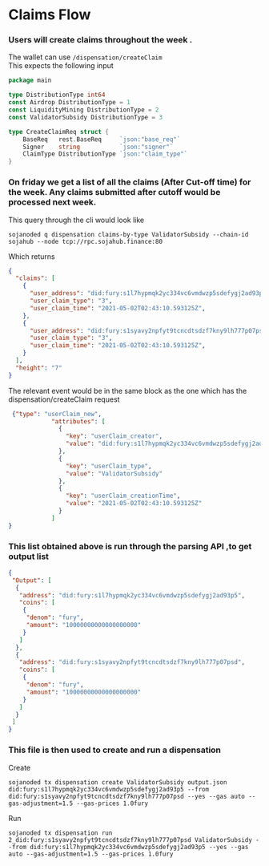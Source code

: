 # Claims Flow

### Users will create claims throughout the week . 
The wallet can use 
```/dispensation/createClaim```  
This expects the following input 
```go
package main

type DistributionType int64
const Airdrop DistributionType = 1
const LiquidityMining DistributionType = 2
const ValidatorSubsidy DistributionType = 3

type CreateClaimReq struct {
	BaseReq   rest.BaseReq     `json:"base_req"`
	Signer    string           `json:"signer"`
	ClaimType DistributionType `json:"claim_type"`   
}
```

### On friday we get a list of all the claims (After Cut-off time) for the week. Any claims submitted after cutoff would be processed next week.
This query through the cli would look like
```shell
sojanoded q dispensation claims-by-type ValidatorSubsidy --chain-id sojahub --node tcp://rpc.sojahub.finance:80
```
Which returns 
```json
{
  "claims": [
    {
      "user_address": "did:fury:s1l7hypmqk2yc334vc6vmdwzp5sdefygj2ad93p5",
      "user_claim_type": "3",
      "user_claim_time": "2021-05-02T02:43:10.593125Z",
    },
    {
      "user_address": "did:fury:s1syavy2npfyt9tcncdtsdzf7kny9lh777p07psd",
      "user_claim_type": "3",
      "user_claim_time": "2021-05-02T02:43:10.593125Z",
    }
  ],
  "height": "7"
}

```
The relevant event would be in the same block as the one which has the dispensation/createClaim request
```json
 {"type": "userClaim_new",
            "attributes": [
              {
                "key": "userClaim_creator",
                "value": "did:fury:s1l7hypmqk2yc334vc6vmdwzp5sdefygj2ad93p5"
              },
              {
                "key": "userClaim_type",
                "value": "ValidatorSubsidy"
              },
              {
                "key": "userClaim_creationTime",
                "value": "2021-05-02T02:43:10.593125Z"
              }
            ]
}

```

### This list obtained above is run through the parsing API ,to get output list
```json
{
 "Output": [
  {
   "address": "did:fury:s1l7hypmqk2yc334vc6vmdwzp5sdefygj2ad93p5",
   "coins": [
    {
     "denom": "fury",
     "amount": "10000000000000000000"
    }
   ]
  },
  {
   "address": "did:fury:s1syavy2npfyt9tcncdtsdzf7kny9lh777p07psd",
   "coins": [
    {
     "denom": "fury",
     "amount": "10000000000000000000"
    }
   ]
  }
 ]
}
```

### This file is then used to create and run a dispensation
Create
```shell
sojanoded tx dispensation create ValidatorSubsidy output.json did:fury:s1l7hypmqk2yc334vc6vmdwzp5sdefygj2ad93p5 --from did:fury:s1syavy2npfyt9tcncdtsdzf7kny9lh777p07psd --yes --gas auto --gas-adjustment=1.5 --gas-prices 1.0fury
```
Run
```shell
sojanoded tx dispensation run 2_did:fury:s1syavy2npfyt9tcncdtsdzf7kny9lh777p07psd ValidatorSubsidy --from did:fury:s1l7hypmqk2yc334vc6vmdwzp5sdefygj2ad93p5 --yes --gas auto --gas-adjustment=1.5 --gas-prices 1.0fury
```
